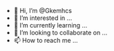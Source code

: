 - 👋 Hi, I’m @Gkemhcs
- 👀 I’m interested in ...
- 🌱 I’m currently learning ...
- 💞️ I’m looking to collaborate on ...
- 📫 How to reach me ...

<!---
Gkemhcs/Gkemhcs is a ✨ special ✨ repository because its `README.md` (this file) appears on your GitHub profile.
You can click the Preview link to take a look at your changes.
--->
